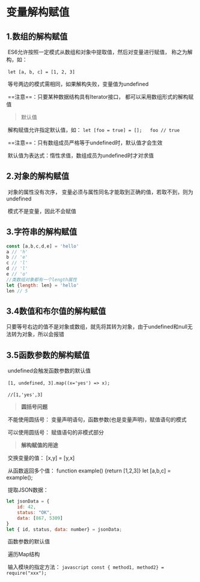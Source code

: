 # 变量解构赋值

## 1.数组的解构赋值

​			ES6允许按照一定模式从数组和对象中提取值，然后对变量进行赋值， 称之为解构，如：

​			`let [a, b, c] = [1, 2, 3]`

​			等号两边的模式需相同，如果解构失败，变量值为undefined

​			==注意==：只要某种数据结构具有Iterator接口， 都可以采用数组形式的解构赋值

> 默认值

​			 解构赋值允许指定默认值，如： `let [foo = true] = [];   foo // true`  

​			 ==注意==：只有数组成员严格等于undefined时，默认值才会生效

​			 默认值为表达式：惰性求值，数组成员为undefined时才对求值



## 2.对象的解构赋值

​			对象的属性没有次序， 变量必须与属性同名才能取到正确的值，若取不到，则为undefined

​			模式不是变量，因此不会赋值



## 3.字符串的解构赋值

```javascript
const [a,b,c,d,e] = 'hello'
a // 'h'
b // 'e'
c // 'l'
d // 'l'
e // 'o'
//类数组对象都有一个length属性
let {length: len} = 'hello'
len // 5
```



## 3.4数值和布尔值的解构赋值

​			只要等号右边的值不是对象或数组，就先将其转为对象，由于undefined和null无法转为对象，所以会报错



## 3.5函数参数的解构赋值

​			undefined会触发函数参数的默认值

​			`[1, undefined, 3].map((x='yes') => x);`

​			`//[1,'yes',3]`



> **圆括号问题**

​				不能使用圆括号： 变量声明语句，函数参数(也是变量声明)，赋值语句的模式

​				可以使用圆括号： 赋值语句的非模式部分



> **解构赋值的用途**

​				交换变量的值： [x,y] = [y,x]

​				从函数返回多个值： function example() {return [1,2,3]}       let [a,b,c] = example();

​				提取JSON数据：

```javascript
let jsonData = {
	id: 42,
	status: "OK",
	data: [867, 5309]
}
let { id, status, data: number} = jsonData;
```

​				函数参数的默认值

​				遍历Map结构

​				输入模块的指定方法：  ```javascript
							const { method1, method2} = require("xxx");
						    ```
